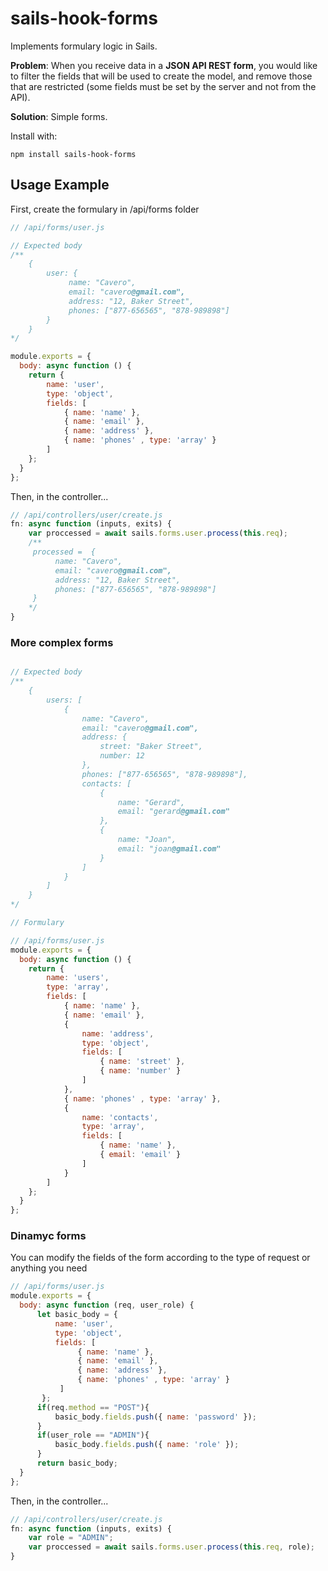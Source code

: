 sails-hook-forms
==================

Implements formulary logic in Sails.

**Problem**: When you receive data in a **JSON API REST form**, you would like to filter the fields that will be used to create the model, and remove those that are restricted (some fields must be set by the server and not from the API).

**Solution**: Simple forms.

Install with:

    npm install sails-hook-forms

## Usage Example


First, create the formulary in /api/forms folder

```js
// /api/forms/user.js

// Expected body
/**
    {
        user: {
             name: "Cavero",
             email: "cavero@gmail.com",
             address: "12, Baker Street",
             phones: ["877-656565", "878-989898"]
        }
    }
*/

module.exports = {
  body: async function () {
    return {
        name: 'user',
        type: 'object',
        fields: [
            { name: 'name' },
            { name: 'email' },
            { name: 'address' },
            { name: 'phones' , type: 'array' }
        ]
    };
  }
};
```

Then, in the controller...

```js
// /api/controllers/user/create.js
fn: async function (inputs, exits) {
    var proccessed = await sails.forms.user.process(this.req);
    /**
     processed =  {
          name: "Cavero",
          email: "cavero@gmail.com",
          address: "12, Baker Street",
          phones: ["877-656565", "878-989898"]
     }
    */
}
```


### More complex forms

```js

// Expected body
/**
    {
        users: [
            {
                name: "Cavero",
                email: "cavero@gmail.com",
                address: {
                    street: "Baker Street",
                    number: 12
                },
                phones: ["877-656565", "878-989898"],
                contacts: [
                    {
                        name: "Gerard",
                        email: "gerard@gmail.com"
                    },
                    {
                        name: "Joan",
                        email: "joan@gmail.com"
                    }
                ]
            }
        ]
    }
*/

// Formulary

// /api/forms/user.js
module.exports = {
  body: async function () {
    return {
        name: 'users',
        type: 'array',
        fields: [
            { name: 'name' },
            { name: 'email' },
            { 
                name: 'address',
                type: 'object',
                fields: [
                    { name: 'street' },
                    { name: 'number' }
                ]
            },
            { name: 'phones' , type: 'array' },
            { 
                name: 'contacts', 
                type: 'array',
                fields: [
                    { name: 'name' },
                    { email: 'email' }
                ]
            }
        ]
    };
  }
};
```

### Dinamyc forms
You can modify the fields of the form according to the type of request or anything you need

```js
// /api/forms/user.js
module.exports = {
  body: async function (req, user_role) {
      let basic_body = {
          name: 'user',
          type: 'object',
          fields: [
               { name: 'name' },
               { name: 'email' },
               { name: 'address' },
               { name: 'phones' , type: 'array' }
           ]
       };
      if(req.method == "POST"){
          basic_body.fields.push({ name: 'password' });
      }
      if(user_role == "ADMIN"){
          basic_body.fields.push({ name: 'role' });
      }
      return basic_body;
  }
};
```

Then, in the controller...

```js
// /api/controllers/user/create.js
fn: async function (inputs, exits) {
    var role = "ADMIN";
    var proccessed = await sails.forms.user.process(this.req, role);
}
```